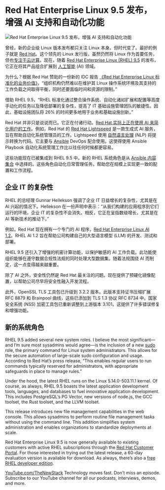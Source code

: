 # Red Hat Enterprise Linux 9.5 发布，增强 AI 支持和自动化功能

![Red Hat Enterprise Linux 9.5 发布，增强 AI 支持和自动化功能](https://cdn.thenewstack.io/media/2024/11/c57d7e8e-redhat-1024x683.png)

曾经，新的企业级 Linux 版本发布都只关注 Linux 本身。但时代变了。最好的例子就是 [Red Hat](https://www.openshift.com/try?utm_content=inline+mention)。这个领先的 Linux 发行版，虽然仍然将 Linux 作为首要任务，但也[专注于云计算](https://thenewstack.io/red-hat-rethinks-the-linux-distro-for-the-container-age/)。现在，随着 [Red Hat Enterprise Linux (RHEL) 9.5](https://docs.redhat.com/en/documentation/red_hat_enterprise_linux/9/html/9.5_release_notes/index) 的发布，它正在将其产品组合扩展到 [人工智能](https://thenewstack.io/ai/) (AI) 领域。

为什么？根据 Red Hat 赞助的一份新的 IDC 报告 [《Red Hat Enterprise Linux 标准化的业务价值》](https://cts.businesswire.com/ct/CT?id=smartlink&url=https%3A%2F%2Fwww.redhat.com%2Fen%2Fresources%2Fidc-executive-summary-standardizing-analyst-material&esheet=54152568&newsitemid=20241113036427&lan=en-US&anchor=The+Business+Value+of+Standardizing+on+Red+Hat+Enterprise+Linux&index=1&md5=0bea3060b81f685e79f37d82d3edb93a&_gl=1*1xqv5kd*_gcl_au*MTkyMTc1NjE5MC4xNzMxNjA1MzMy*_ga*Mjk2NDc0MjU0LjE3MzE2MDUzMzI.*_ga_ZQWF70T3FK*MTczMjAzOTQ5Ny40LjAuMTczMjAzOTQ5Ny42MC4wLjA.)，“组织机构仍然难以在维护其 Linux 操作系统环境及其支持的工作负载之间取得平衡，同时还要面临时间和资源的限制。”

借助 RHEL 9.5，“RHEL 标准化通过整合操作系统、自动化诸如扩展和配置等高度手动化的任务以及降低部署的复杂性，提高了 IT 基础设施管理团队的敏捷性。因此，基础设施团队将 26% 的时间更多地用于业务和基础设施创新。”

Red Hat 并非只是说说而已。它正在付诸行动。[Red Hat 实际上正在使用 AI 来简化用户的工作](https://www.zdnet.com/article/how-red-hat-is-embracing-ai-to-make-sysadmin-lives-easier/)。例如，Red Hat 的 [Red Hat Lightspeed](https://www.redhat.com/en/technologies/management/ansible/ansible-lightspeed) 是一款生成式 AI 服务，旨在帮助自动化系统管理员的工作。Lightspeed 使用 [自然语言处理](https://www.ibm.com/topics/natural-language-processing) (NLP) 将提示转换为代码。它主要与 [Ansible](https://www.ansible.com/) DevOps 配合使用。这使得使用 Ansible Playbook 自动化系统管理工作比以往任何时候都更容易。

这些功能现在已被集成到 RHEL 9.5 中。新的 RHEL 系统角色是从 [Ansible 内容集合](https://www.redhat.com/en/technologies/management/ansible/content-collections) 中选择的。这些角色自动化日常管理任务，帮助您在规模上实现更一致的配置和工作流程。

## 企业 IT 的复杂性

RHEL 的总经理 Gunnar Hellekson 强调了企业 IT 日益增长的复杂性，尤其是在 AI 兴起的情况下。Hellekson 在一份声明中表示：“从我们构建的应用程序到它们运行的环境，企业 IT 的复杂性不会消失。相反，它正在呈指数级增长，尤其是在 AI 等新技术的推动下。”

例如，Red Hat 现在拥有一个专门的 AI 程序，[Red Hat Enterprise Linux AI 1.2](https://docs.redhat.com/en/documentation/red_hat_enterprise_linux_ai)。RHEL AI 1.2 旨在帮助公司构建自己的大型语言模型 (LLM) 的开发、测试和部署。

RHEL 9.5 还引入了增强的机密计算功能，以保护敏感的 AI 工作负载。此功能使组织能够在遵守数据合规性法规的同时处理大型数据集。随着法规围绕 AI 而制定，这一点变得越来越重要。

除了 AI 之外，安全性仍然是 Red Hat 最关注的问题。现在提供了预硬化镜像配置，以帮助公司尽早将安全性融入开发流程。

此外，OpenSSL TLS 工具包已升级到 3.2.2 版本。此版本支持证书压缩扩展 RFC 8879 和 Brainpool 曲线，这些已添加到 TLS 1.3 协议 RFC 8734 中。国家安全系统 (NSS) 加密工具包已重新调整到上游版本 3.101。这提供了许多错误修复和增强功能。

## 新的系统角色
RHEL 9.5 added several new system roles.  I believe the most significant—and I’m sure most sysadmins would agree—is the inclusion of a new [sudo](https://thenewstack.io/linux-understand-sudo-to-rule-your-server/) role, the primary command for Linux system administrators. This allows for the secure automation of large-scale sudo configuration and usage.  According to Red Hat’s press release, “This enables regular users to run commands typically reserved for administrators, with appropriate safeguards in place to manage rules.”

Under the hood, the latest RHEL runs on the Linux 5.14.0-503.11.1 kernel.  Of course, as always, RHEL 9.5 boasts the latest application development tools, languages, and databases to fuel innovative application development. This includes PostgreSQL’s PG Vector, new versions of node.js, the GCC toolset, the Rust toolset, and the LLVM toolset.

This release introduces new file management capabilities in the web console. This allows sysadmins to perform routine file management tasks without using the command line. This addition simplifies system administration and enables organizations to standardize deployments at scale.

Red Hat Enterprise Linux 9.5 is now generally available to existing customers with active RHEL subscriptions through the [Red Hat Customer Portal](https://access.redhat.com/). For those interested in trying out the latest release, a 60-day evaluation version is available for download. As always, there’s also a [free RHEL developer edition](https://developers.redhat.com/products/rhel/download#getredhatenterpriselinux7163).

[YouTube.com/TheNewStack](https://youtube.com/thenewstack?sub_confirmation=1)  Technology moves fast. Don't miss an episode. Subscribe to our YouTube channel for all our podcasts, interviews, demos, and more.